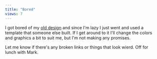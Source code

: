 ```yaml
---
title: "Bored"
views: 7
---
```

<p>I got bored of my <a href="http://www.mennoboy.com/chris/archives/images/wint04design.html">old design</a> and since I'm lazy I just went and used a template that someone else built.  If I get around to it I'll change the colors and graphics a bit to suit me, but I'm not making any promises.</p>
<p>Let me know if there's any broken links or things that look wierd.  Off for lunch with Mark.</p>
